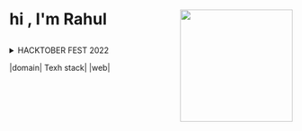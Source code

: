 # hi , I'm Rahul <img align='right' src='https://user-images.githubusercontent.com/5713670/87202985-820dcb80-c2b6-11ea-9f56-7ec461c497c3.gif' width='200'>
## 
<details><summary> HACKTOBER FEST 2022</summary>
[![@rahulsingh2312's Holopin board](https://holopin.me/rahulsingh2312)](https://holopin.io/@rahulsingh2312)
</details>


|domain| Texh stack|
|web| 





